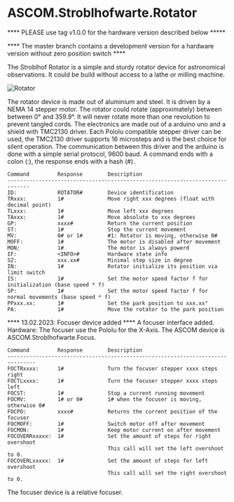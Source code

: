 # ASCOM.Stroblhofwarte.Rotator

**** PLEASE use tag v1.0.0 for the hardware version described below *****

**** The master branch contains a development version for a hardware version without zero position switch ****

The Stroblhof Rotator is a simple and sturdy rotator device
for astronomical observations. It could be build without access to
a lathe or milling machine. 

![Rotator](https://github.com/stroblhofwarte/ASCOM.Stroblhofwarte.Rotator/blob/master/Rotator.jpg )

The rotator device is made out of aluminium
and steel. It is driven by a NEMA 14 stepper motor. The rotator could 
rotate (approximately) between between 0° and 359.9°. It will never rotate more than one revolution to prevent tangled cords. 
The electronics are made out of a arduino uno and a shield with TMC2130 driver.
Each Pololu compatible stepper driver can be used, the TMC2130 driver supports 16 microsteps and is the best choice
for silent operation. 
The communication between this driver and the arduino is done with a simple
serial protocol, 9600 baud. A command ends with
a colon (:), the response ends with a hash (#).
              
 ```
Command         Response        Description
-----------------------------------------------------------------------------
ID:             ROTATOR#        Device identification
TRxxx:          1#              Move right xxx degrees (float with decimal point)
TLxxx:          1#              Move left xxx degrees
TAxxx:          1#              Move absolute to xxx degrees
GP:             xxxx#           Return the current position
ST:             1#              Stop the current movement
MV:             0# or 1#        #1: Rotator is moving, otherwise 0#
MOFF:           1#              The motor is disabled after movement
MON:            1#              The motor is always powerd
IF:             <INFO>#         Hardware state info
SZ:             xxx.xx#         Minimal step size in degree
IN:             1#              Rotator initialize its position via limit switch
IS:             1#              Set the motor speed factor f for initialization (base speed * f)
SP:             1#              Set the motor speed factor f for normal movements (base speed * f)
PPxxx.xx:       1#              Set the park position to xxx.xx°
PA:             1#              Move the rotator to the park position
```

**** 13.02.2023: Focuser device added ****
A focuser interface added. Hardware: The focuser use the Pololu for the X-Axis. The ASCOM device is ASCOM.Stroblhofwarte.Focus.
````
Command         Response        Description
-------------------------------------------------------------------------------
FOCTRxxxx:      1#              Turn the focuser stepper xxxx steps right
FOCTLxxxx:      1#              Turn the focuser stepper xxxx steps left
FOCST:          1#              Stop a current running movement
FOCMV:          1# or 0#        1# when the focuser is moving, otherwise 0#
FOCPO:          xxxx#           Returns the current position of the focuser 
FOCMOFF:        1#              Switch motor off after movement
FOCMON:         1#              Keep motor current on after movement
FOCOVERRxxxxx:  1#              Set the amount of steps for right overshoot
                                This call will set the left overshoot to 0.
FOCOVERLxxxxx:  1#              Set the amount of steps for left overshoot
                                This call will set the right overshoot to 0.
````
The focuser device is a relative focuser.
